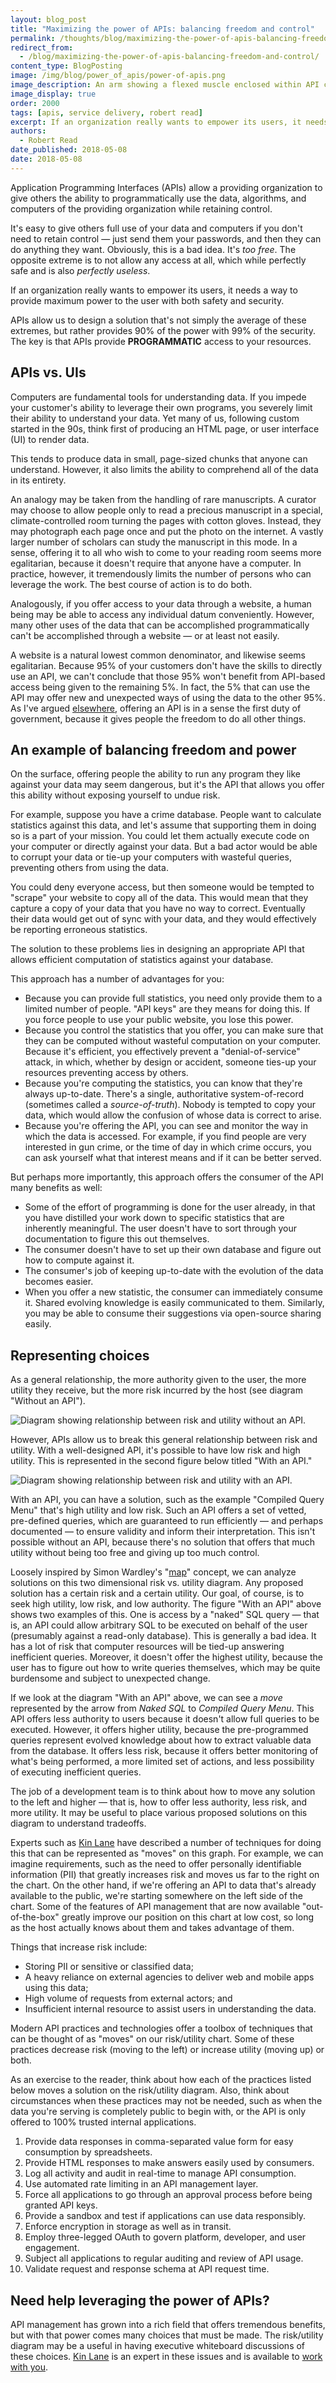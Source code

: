```yaml
---
layout: blog_post
title: "Maximizing the power of APIs: balancing freedom and control"
permalink: /thoughts/blog/maximizing-the-power-of-apis-balancing-freedom-and-control/
redirect_from:
  - /blog/maximizing-the-power-of-apis-balancing-freedom-and-control/
content_type: BlogPosting
image: /img/blog/power_of_apis/power-of-apis.png
image_description: An arm showing a flexed muscle enclosed within API computing symbols.
image_display: true
order: 2000
tags: [apis, service delivery, robert read]
excerpt: If an organization really wants to empower its users, it needs a way to provide maximum power to the user with both safety and security. APIs allow you to design a solution that's not simply the average of these extremes, but rather provides 90% of the power with 99% of the security.
authors:
  - Robert Read
date_published: 2018-05-08
date: 2018-05-08
---
```


Application Programming Interfaces (APIs) allow a providing organization to give others the ability to programmatically use the data, algorithms, and computers of the providing organization while retaining control.

It's easy to give others full use of your data and computers if you don't need to retain control &mdash; just send them your passwords, and then they can do anything they want. Obviously, this is a bad idea. It's *too free*. The opposite extreme is to not allow any access at all, which while perfectly safe and is also *perfectly useless*.

If an organization really wants to empower its users, it needs a way to provide maximum power to the user with both safety and security.

APIs allow us to design a solution that's not simply the average of these extremes, but rather provides 90% of the power with 99% of the security. The key is that APIs provide **PROGRAMMATIC** access to your resources.

## APIs vs. UIs

Computers are fundamental tools for understanding data. If you impede your customer's ability to leverage their own programs, you severely limit their ability to understand your data. Yet many of us, following custom started in the 90s, think first of producing an HTML page, or user interface (UI) to render data.

This tends to produce data in small, page-sized chunks that anyone can understand. However, it also limits the ability to comprehend all of the data in its entirety.

An analogy may be taken from the handling of rare manuscripts. A curator may choose to allow people only to read a precious manuscript  in a special, climate-controlled room turning the pages with cotton gloves. Instead, they may photograph each page once and put the photo on the internet. A vastly larger number of scholars can study the manuscript in this mode. In a sense, offering it to all who wish to come to your reading room seems more egalitarian, because it doesn't require that anyone have a computer. In practice, however, it tremendously limits the number of persons who can leverage the work. The best course of action is to do both.

Analogously, if you offer access to your data through a website, a human being may be able to access any individual datum conveniently. However, many other uses of the data that can be accomplished programmatically can't be accomplished through a website &mdash; or at least not easily.

A website is a natural lowest common denominator, and likewise seems egalitarian. Because 95% of your customers don't have the skills to directly use an API, we can't conclude that those 95% won't benefit from API-based access being given to the remaining 5%. In fact, the 5% that can use the API may offer new and unexpected ways of using the data to the other 95%. As I've argued [elsewhere](https://thepolicy.us/the-minimum-government-responsibility-api-first-24cf67b9ec73), offering an API is in a sense the first duty of government, because it gives people the freedom to do all other things.

## An example of balancing freedom and power

On the surface, offering people the ability to run any program they like against your data may seem dangerous, but it's the API that allows you offer this ability without exposing yourself to undue risk.

For example, suppose you have a crime database. People want to calculate statistics against this data, and let's assume that supporting them in doing so is a part of your mission. You could let them actually execute code on your computer or directly against your data. But a bad actor would be able to corrupt your data or tie-up your computers with wasteful queries, preventing others from using the data.

You could deny everyone access, but then someone would be tempted to "scrape" your website to copy all of the data. This would mean that they capture a copy of your data that you have no way to correct. Eventually their data would get out of sync with your data, and they would effectively be reporting erroneous statistics.

The solution to these problems lies in designing an appropriate API that allows efficient computation of statistics against your database.

This approach has a number of advantages for you:

* Because you can provide full statistics, you need only provide them to a limited number of people. "API keys" are they means for doing this. If you force people to use your public website, you lose this power.
* Because you control the statistics that you offer, you can make sure that they can be computed without wasteful computation on your computer. Because it's efficient, you effectively prevent a "denial-of-service" attack, in which, whether by design or accident, someone ties-up your resources preventing access by others.
* Because you're computing the statistics, you can know that they're always up-to-date. There's a single, authoritative system-of-record (sometimes called a *source-of-truth*). Nobody is tempted to copy your data, which would allow the confusion of whose data is correct to arise.
* Because you're offering the API, you can see and monitor the way in which the data is accessed. For example, if you find people are very interested in gun crime, or the time of day in which crime occurs, you can ask yourself what that interest means and if it can be better served.

But perhaps more importantly, this approach offers the consumer of the API many benefits as well:

* Some of the effort of programming is done for the user already, in that you have distilled your work down to specific statistics that are inherently meaningful. The user doesn't have to sort through your documentation to figure this out themselves.
* The consumer doesn't have to set up their own database and figure out how to compute against it.
* The consumer's job of keeping up-to-date with the evolution of the data becomes easier.
* When you offer a new statistic, the consumer can immediately consume it. Shared evolving knowledge is easily communicated to them. Similarly, you may be able to consume their suggestions via open-source sharing easily.

## Representing choices

As a general relationship, the more authority given to the user, the more utility they receive, but the more risk incurred by the host (see diagram "Without an API").

![Diagram showing relationship between risk and utility without an API.](/img/blog/power_of_apis/risk-utility-graph-without-api.png)

However, APIs allow us to break this general relationship between risk and utility. With a well-designed API, it's possible to have low risk and high utility. This is represented in the second figure below titled "With an API."

![Diagram showing relationship between risk and utility with an API.](/img/blog/power_of_apis/risk-utility-graph-with-api.png)

With an API, you can have a solution, such as the example "Compiled Query Menu" that's high utility and low risk. Such an API offers a set of vetted, pre-defined queries, which are guaranteed to run efficiently &mdash; and perhaps documented &mdash; to ensure validity and inform their interpretation. This isn't possible without an API, because there's no solution that offers that much utility without being too free and giving up too much control.

Loosely inspired by Simon Wardley's "[map](http://blog.gardeviance.org/2015/02/an-introduction-to-wardley-value-chain.html)" concept, we can analyze solutions on this two dimensional risk vs. utility diagram. Any proposed solution has a certain risk and a certain utility.  Our goal, of course, is to seek high utility, low risk, and low authority. The figure "With an API" above shows two examples of this. One is access by a "naked" SQL query &mdash; that is, an API could allow arbitrary SQL to be executed on behalf of the user (presumably against a read-only database). This is generally a bad idea. It has a lot of risk that computer resources will be tied-up answering inefficient queries. Moreover, it doesn't offer the highest utility, because the user has to figure out how to write queries themselves, which may be quite burdensome and subject to unexpected change.

If we look at the diagram "With an API" above, we can see a *move* represented by the arrow from *Naked SQL* to *Compiled Query Menu*. This API offers less authority to users because it doesn't allow full queries to be executed. However, it offers higher utility, because the pre-programmed queries represent evolved knowledge about how to extract valuable data from the database. It offers less risk, because it offers better monitoring of what's being performed, a more limited set of actions, and less possibility of executing inefficient queries.

The job of a development team is to think about how to move any solution to the left and higher &mdash; that is, how to offer less authority, less risk, and more utility. It may be useful to place various proposed solutions on this diagram to understand tradeoffs.

Experts such as [Kin Lane](/blog/kin-lane-harnessing-the-connective-power-of-apis/) have described a number of techniques for doing this that can be represented as "moves" on this graph. For example, we can imagine requirements, such as the need to offer personally identifiable information (PII) that greatly increases risk and moves us far to the right on the chart. On the other hand, if we're offering an API to data that's already available to the public, we're starting somewhere on the left side of the chart. Some of the features of API management that are now available "out-of-the-box" greatly improve our position on this chart at low cost, so long as the host actually knows about them and takes advantage of them.

Things that increase risk include:

* Storing PII or sensitive or classified data;
* A heavy reliance on external agencies to deliver web and mobile apps using this data;
* High volume of requests from external actors; and
* Insufficient internal resource to assist users in understanding the data.

Modern API practices and technologies offer a toolbox of techniques that can be thought of as "moves" on our risk/utility chart. Some of these practices decrease risk (moving to the left) or increase utility (moving up) or both.

As an exercise to the reader, think about how each of the practices listed below moves a solution on the risk/utility diagram. Also, think about circumstances when these practices may not be needed, such as when the data you're serving is completely public to begin with, or the API is only offered to 100% trusted internal applications.

1. Provide data responses in comma-separated value form for easy consumption by spreadsheets.
2. Provide HTML responses to make answers easily used by consumers.
3. Log all activity and audit in real-time to manage API consumption.
4. Use automated rate limiting in an API management layer.
5. Force all applications to go through an approval process before being granted API keys.
6. Provide a sandbox and test if applications can use data responsibly.
7. Enforce encryption in storage as well as in transit.
8. Employ three-legged OAuth to govern platform, developer, and user engagement.
9. Subject all applications to regular auditing and review of API usage.
10. Validate request and response schema at API request time.

## Need help leveraging the power of APIs?

API management has grown into a rich field that offers tremendous benefits, but with that power comes many choices that must be made. The risk/utility diagram may be a useful in having executive whiteboard discussions of these choices. [Kin Lane](/blog/kin-lane-harnessing-the-connective-power-of-apis/) is an expert in these issues and is available to [work with you](/connect/contact/).

